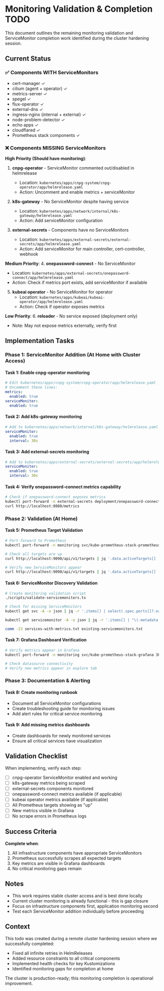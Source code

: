 # Monitoring Validation & Completion TODO

This document outlines the remaining monitoring validation and ServiceMonitor completion work identified during the cluster hardening session.

## Current Status

### ✅ Components WITH ServiceMonitors
- cert-manager ✓
- cilium (agent + operator) ✓
- metrics-server ✓ 
- spegel ✓
- flux-operator ✓
- external-dns ✓
- ingress-nginx (internal + external) ✓
- node-problem-detector ✓
- echo apps ✓
- cloudflared ✓
- Prometheus stack components ✓

### ❌ Components MISSING ServiceMonitors

**High Priority (Should have monitoring)**:
1. **cnpg-operator** - ServiceMonitor commented out/disabled in helmrelease
   - Location: `kubernetes/apps/cnpg-system/cnpg-operator/app/helmrelease.yaml`
   - Action: Uncomment and enable metrics + serviceMonitor

2. **k8s-gateway** - No ServiceMonitor despite having service
   - Location: `kubernetes/apps/network/internal/k8s-gateway/helmrelease.yaml`
   - Action: Add serviceMonitor configuration

3. **external-secrets** - Components have no ServiceMonitors
   - Location: `kubernetes/apps/external-secrets/external-secrets/app/helmrelease.yaml`
   - Action: Add serviceMonitor for main controller, cert-controller, webhook

**Medium Priority**:
4. **onepassword-connect** - No ServiceMonitor
   - Location: `kubernetes/apps/external-secrets/onepassword-connect/app/helmrelease.yaml`
   - Action: Check if metrics port exists, add serviceMonitor if available

5. **kubeai operator** - No ServiceMonitor for operator
   - Location: `kubernetes/apps/kubeai/kubeai-operator/app/helmrelease.yaml`
   - Action: Check if operator exposes metrics

**Low Priority**:
6. **reloader** - No service exposed (deployment only)
   - Note: May not expose metrics externally, verify first

## Implementation Tasks

### Phase 1: ServiceMonitor Addition (At Home with Cluster Access)

#### Task 1: Enable cnpg-operator monitoring
```yaml
# Edit kubernetes/apps/cnpg-system/cnpg-operator/app/helmrelease.yaml
# Uncomment these lines:
metrics:
  enabled: true
serviceMonitor:
  enabled: true
```

#### Task 2: Add k8s-gateway monitoring
```yaml
# Add to kubernetes/apps/network/internal/k8s-gateway/helmrelease.yaml
serviceMonitor:
  enabled: true
  interval: 30s
```

#### Task 3: Add external-secrets monitoring
```yaml
# Add to kubernetes/apps/external-secrets/external-secrets/app/helmrelease.yaml
serviceMonitor:
  enabled: true
  interval: 30s
```

#### Task 4: Verify onepassword-connect metrics capability
```bash
# Check if onepassword-connect exposes metrics
kubectl port-forward -n external-secrets deployment/onepassword-connect 8080:8080
curl http://localhost:8080/metrics
```

### Phase 2: Validation (At Home)

#### Task 5: Prometheus Target Validation
```bash
# Port-forward to Prometheus
kubectl port-forward -n monitoring svc/kube-prometheus-stack-prometheus 9090:9090

# Check all targets are up
curl http://localhost:9090/api/v1/targets | jq '.data.activeTargets[] | select(.health == "down")'

# Verify new ServiceMonitors appear
curl http://localhost:9090/api/v1/targets | jq '.data.activeTargets[] | select(.labels.job | contains("cnpg"))'
```

#### Task 6: ServiceMonitor Discovery Validation
```bash
# Create monitoring validation script
./scripts/validate-servicemonitors.ts

# Check for missing ServiceMonitors
kubectl get svc -A -o json | jq -r '.items[] | select(.spec.ports[]?.name | test("metrics|prometheus")) | "\(.metadata.namespace)/\(.metadata.name)"' | sort > services-with-metrics.txt

kubectl get servicemonitor -A -o json | jq -r '.items[] | "\(.metadata.namespace)/\(.metadata.name)"' | sort > existing-servicemonitors.txt

comm -23 services-with-metrics.txt existing-servicemonitors.txt
```

#### Task 7: Grafana Dashboard Verification
```bash
# Verify metrics appear in Grafana
kubectl port-forward -n monitoring svc/kube-prometheus-stack-grafana 3000:80

# Check datasource connectivity
# Verify new metrics appear in explore tab
```

### Phase 3: Documentation & Alerting

#### Task 8: Create monitoring runbook
- Document all ServiceMonitor configurations
- Create troubleshooting guide for monitoring issues
- Add alert rules for critical service monitoring

#### Task 9: Add missing metrics dashboards
- Create dashboards for newly monitored services
- Ensure all critical services have visualization

## Validation Checklist

When implementing, verify each step:

- [ ] cnpg-operator ServiceMonitor enabled and working
- [ ] k8s-gateway metrics being scraped  
- [ ] external-secrets components monitored
- [ ] onepassword-connect metrics available (if applicable)
- [ ] kubeai operator metrics available (if applicable)
- [ ] All Prometheus targets showing as "up"
- [ ] New metrics visible in Grafana
- [ ] No scrape errors in Prometheus logs

## Success Criteria

**Complete when**:
1. All infrastructure components have appropriate ServiceMonitors
2. Prometheus successfully scrapes all expected targets  
3. Key metrics are visible in Grafana dashboards
4. No critical monitoring gaps remain

## Notes

- This work requires stable cluster access and is best done locally
- Current cluster monitoring is already functional - this is gap closure
- Focus on infrastructure components first, application monitoring second
- Test each ServiceMonitor addition individually before proceeding

## Context

This todo was created during a remote cluster hardening session where we successfully completed:
- Fixed all infinite retries in HelmReleases
- Added resource constraints to all critical components
- Implemented health checks for key Kustomizations
- Identified monitoring gaps for completion at home

The cluster is production-ready; this monitoring completion is operational improvement.